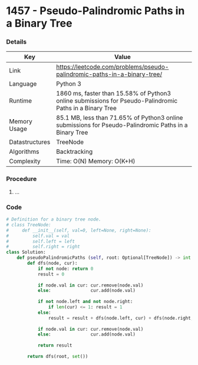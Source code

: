 # 1457 - Pseudo-Palindromic Paths in a Binary Tree

### Details

| Key | Value |
| --- | ----- |
| Link | https://leetcode.com/problems/pseudo-palindromic-paths-in-a-binary-tree/
| Language | Python 3
| Runtime | 1860 ms, faster than 15.58% of Python3 online submissions for Pseudo-Palindromic Paths in a Binary Tree
| Memory Usage | 85.1 MB, less than 71.65% of Python3 online submissions for Pseudo-Palindromic Paths in a Binary Tree
| Datastructures | TreeNode
| Algorithms | Backtracking
| Complexity | Time: O(N) Memory: O(K+H)

### Procedure

1. ...

### Code

```python
# Definition for a binary tree node.
# class TreeNode:
#     def __init__(self, val=0, left=None, right=None):
#         self.val = val
#         self.left = left
#         self.right = right
class Solution:
    def pseudoPalindromicPaths (self, root: Optional[TreeNode]) -> int:
        def dfs(node, cur):
            if not node: return 0
            result = 0
            
            if node.val in cur: cur.remove(node.val)
            else:               cur.add(node.val)
            
            if not node.left and not node.right:
                if len(cur) <= 1: result = 1
            else:
                result = result + dfs(node.left, cur) + dfs(node.right, cur)
            
            if node.val in cur: cur.remove(node.val)
            else:               cur.add(node.val)
            
            return result
        
        return dfs(root, set())
```
